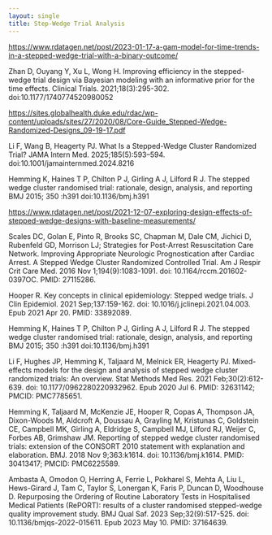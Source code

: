 ```yaml
---
layout: single
title: Step-Wedge Trial Analysis
---
```


https://www.rdatagen.net/post/2023-01-17-a-gam-model-for-time-trends-in-a-stepped-wedge-trial-with-a-binary-outcome/

Zhan D, Ouyang Y, Xu L, Wong H. Improving efficiency in the stepped-wedge trial design via Bayesian modeling with an informative prior for the time effects. Clinical Trials. 2021;18(3):295-302. doi:10.1177/1740774520980052

https://sites.globalhealth.duke.edu/rdac/wp-content/uploads/sites/27/2020/08/Core-Guide_Stepped-Wedge-Randomized-Designs_09-19-17.pdf

Li F, Wang B, Heagerty PJ. What Is a Stepped-Wedge Cluster Randomized Trial? JAMA Intern Med. 2025;185(5):593–594. doi:10.1001/jamainternmed.2024.8216

Hemming K, Haines T P, Chilton P J, Girling A J, Lilford R J. The stepped wedge cluster randomised trial: rationale, design, analysis, and reporting BMJ 2015; 350 :h391 doi:10.1136/bmj.h391

https://www.rdatagen.net/post/2021-12-07-exploring-design-effects-of-stepped-wedge-designs-with-baseline-measurements/

Scales DC, Golan E, Pinto R, Brooks SC, Chapman M, Dale CM, Jichici D, Rubenfeld GD, Morrison LJ; Strategies for Post-Arrest Resuscitation Care Network. Improving Appropriate Neurologic Prognostication after Cardiac Arrest. A Stepped Wedge Cluster Randomized Controlled Trial. Am J Respir Crit Care Med. 2016 Nov 1;194(9):1083-1091. doi: 10.1164/rccm.201602-0397OC. PMID: 27115286.

Hooper R. Key concepts in clinical epidemiology: Stepped wedge trials. J Clin Epidemiol. 2021 Sep;137:159-162. doi: 10.1016/j.jclinepi.2021.04.003. Epub 2021 Apr 20. PMID: 33892089.

Hemming K, Haines T P, Chilton P J, Girling A J, Lilford R J. The stepped wedge cluster randomised trial: rationale, design, analysis, and reporting BMJ 2015; 350 :h391 doi:10.1136/bmj.h391

Li F, Hughes JP, Hemming K, Taljaard M, Melnick ER, Heagerty PJ. Mixed-effects models for the design and analysis of stepped wedge cluster randomized trials: An overview. Stat Methods Med Res. 2021 Feb;30(2):612-639. doi: 10.1177/0962280220932962. Epub 2020 Jul 6. PMID: 32631142; PMCID: PMC7785651.

Hemming K, Taljaard M, McKenzie JE, Hooper R, Copas A, Thompson JA, Dixon-Woods M, Aldcroft A, Doussau A, Grayling M, Kristunas C, Goldstein CE, Campbell MK, Girling A, Eldridge S, Campbell MJ, Lilford RJ, Weijer C, Forbes AB, Grimshaw JM. Reporting of stepped wedge cluster randomised trials: extension of the CONSORT 2010 statement with explanation and elaboration. BMJ. 2018 Nov 9;363:k1614. doi: 10.1136/bmj.k1614. PMID: 30413417; PMCID: PMC6225589.

Ambasta A, Omodon O, Herring A, Ferrie L, Pokharel S, Mehta A, Liu L, Hews-Girard J, Tam C, Taylor S, Lonergan K, Faris P, Duncan D, Woodhouse D. Repurposing the Ordering of Routine Laboratory Tests in Hospitalised Medical Patients (RePORT): results of a cluster randomised stepped-wedge quality improvement study. BMJ Qual Saf. 2023 Sep;32(9):517-525. doi: 10.1136/bmjqs-2022-015611. Epub 2023 May 10. PMID: 37164639.